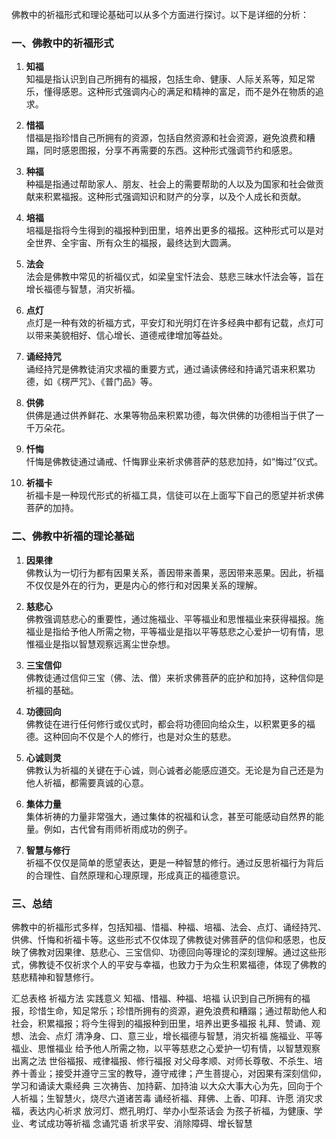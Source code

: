 
佛教中的祈福形式和理论基础可以从多个方面进行探讨。以下是详细的分析：

### 一、佛教中的祈福形式

1. **知福**  
   知福是指认识到自己所拥有的福报，包括生命、健康、人际关系等，知足常乐，懂得感恩。这种形式强调内心的满足和精神的富足，而不是外在物质的追求。

2. **惜福**  
   惜福是指珍惜自己所拥有的资源，包括自然资源和社会资源，避免浪费和糟蹋，同时感恩图报，分享不再需要的东西。这种形式强调节约和感恩。

3. **种福**  
   种福是指通过帮助家人、朋友、社会上的需要帮助的人以及为国家和社会做贡献来积累福报。这种形式强调知识和财产的分享，以及个人成长和贡献。

4. **培福**  
   培福是指将今生得到的福报种到田里，培养出更多的福报。这种形式可以是对全世界、全宇宙、所有众生的福报，最终达到大圆满。

5. **法会**  
   法会是佛教中常见的祈福仪式，如梁皇宝忏法会、慈悲三昧水忏法会等，旨在增长福德与智慧，消灾祈福。

6. **点灯**  
   点灯是一种有效的祈福方式，平安灯和光明灯在许多经典中都有记载，点灯可以带来美貌相好、信心增长、道德戒律增加等益处。

7. **诵经持咒**  
   诵经持咒是佛教徒消灾求福的重要方式，通过诵读佛经和持诵咒语来积累功德，如《楞严咒》、《普门品》等。

8. **供佛**  
   供佛是通过供养鲜花、水果等物品来积累功德，每次供佛的功德相当于供了一千万朵花。

9. **忏悔**  
   忏悔是佛教徒通过诵戒、忏悔罪业来祈求佛菩萨的慈悲加持，如“悔过”仪式。

10. **祈福卡**  
祈福卡是一种现代形式的祈福工具，信徒可以在上面写下自己的愿望并祈求佛菩萨的加持。

### 二、佛教中祈福的理论基础

1. **因果律**  
   佛教认为一切行为都有因果关系，善因带来善果，恶因带来恶果。因此，祈福不仅仅是外在的行为，更是内心的修行和对因果关系的理解。

2. **慈悲心**  
   佛教强调慈悲心的重要性，通过施福业、平等福业和思惟福业来获得福报。施福业是指给予他人所需之物，平等福业是指以平等慈悲之心爱护一切有情，思惟福业是指以智慧观察远离尘世杂想。

3. **三宝信仰**  
   佛教徒通过信仰三宝（佛、法、僧）来祈求佛菩萨的庇护和加持，这种信仰是祈福的基础。

4. **功德回向**  
   佛教徒在进行任何修行或仪式时，都会将功德回向给众生，以积累更多的福德。这种回向不仅是个人的修行，也是对众生的慈悲。

5. **心诚则灵**  
   佛教认为祈福的关键在于心诚，则心诚者必能感应道交。无论是为自己还是为他人祈福，都需要真诚的心意。

6. **集体力量**  
   集体祈祷的力量非常强大，通过集体的祝福和认念，甚至可能感动自然界的能量。例如，古代曾有雨师祈雨成功的例子。

7. **智慧与修行**  
   祈福不仅仅是简单的愿望表达，更是一种智慧的修行。通过反思祈福行为背后的合理性、自然原理和心理原理，形成真正的福德意识。

### 三、总结

佛教中的祈福形式多样，包括知福、惜福、种福、培福、法会、点灯、诵经持咒、供佛、忏悔和祈福卡等。这些形式不仅体现了佛教徒对佛菩萨的信仰和感恩，也反映了佛教对因果律、慈悲心、三宝信仰、功德回向等理论的深刻理解。通过这些形式，佛教徒不仅祈求个人的平安与幸福，也致力于为众生积累福德，体现了佛教的慈悲精神和智慧修行。




汇总表格
祈福方法	实践意义
知福、惜福、种福、培福	认识到自己所拥有的福报，珍惜生命，知足常乐；珍惜所拥有的资源，避免浪费和糟蹋；通过帮助他人和社会，积累福报；将今生得到的福报种到田里，培养出更多福报
礼拜、赞诵、观想、法会、点灯
清净身、口、意三业，增长福德与智慧，消灾祈福
施福业、平等福业、思惟福业	给予他人所需之物，以平等慈悲之心爱护一切有情，以智慧观察出离之法
世俗福报、戒律福报、修行福报
对父母孝顺、对师长尊敬、不杀生、培养十善业；接受并遵守三宝的教导，遵守戒律；产生菩提心，对因果有深刻信仰，学习和诵读大乘经典
三次祷告、加持薪、加持油
以大众大事大心为先，回向于个人祈福；生智慧火，烧尽六道诸苦毒
诵经祈福、拜佛、上香、叩拜、许愿
消灾求福，表达内心祈求
放河灯、燃孔明灯、举办小型茶话会	为孩子祈福，为健康、学业、考试成功等祈福
念诵咒语	祈求平安、消除障碍、增长智慧